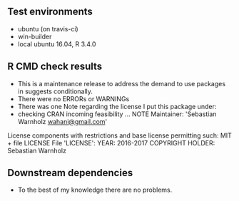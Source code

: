 ## Test environments
* ubuntu (on travis-ci)
* win-builder
* local ubuntu 16.04, R 3.4.0

## R CMD check results

* This is a maintenance release to address the demand to use packages in
  suggests conditionally.
* There were no ERRORs or WARNINGs
* There was one Note regarding the license I put this package under:
* checking CRAN incoming feasibility ... NOTE
Maintainer: 'Sebastian Warnholz <wahani@gmail.com>'

License components with restrictions and base license permitting such:
  MIT + file LICENSE
File 'LICENSE':
  YEAR: 2016-2017
  COPYRIGHT HOLDER: Sebastian Warnholz


## Downstream dependencies

* To the best of my knowledge there are no problems.
